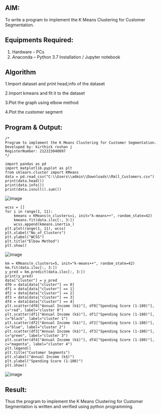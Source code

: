 

## AIM:
To write a program to implement the K Means Clustering for Customer Segmentation.

## Equipments Required:
1. Hardware – PCs
2. Anaconda – Python 3.7 Installation / Jupyter notebook

## Algorithm
1.Import dataset and print head,info of the dataset

2.Import kmeans and fit it to the dataset

3.Plot the graph using elbow method

4.Plot the customer segment

## Program & Output:
```
/*
Program to implement the K Means Clustering for Customer Segmentation.
Developed by: kirthick roshan j
RegisterNumber: 212223040097
*/
```
```
import pandas as pd
import matplotlib.pyplot as plt
from sklearn.cluster import KMeans
data = pd.read_csv("C:\\Users\\admin\\Downloads\\Mall_Customers.csv")
print(data.head())
print(data.info())
print(data.isnull().sum())
```
![image](https://github.com/user-attachments/assets/f7be6b7d-fb67-4757-8f3c-9ec94585f267)
```
wcss = []
for i in range(1, 11):
    kmeans = KMeans(n_clusters=i, init="k-means++", random_state=42)
    kmeans.fit(data.iloc[:, 3:])
    wcss.append(kmeans.inertia_)
plt.plot(range(1, 11), wcss)
plt.xlabel("No_of_Clusters")
plt.ylabel("WCSS")
plt.title("Elbow Method")
plt.show()
```
![image](https://github.com/user-attachments/assets/f8b4b5fd-986d-4fba-b26c-dc6a1c95d09f)
```
km = KMeans(n_clusters=5, init="k-means++", random_state=42)
km.fit(data.iloc[:, 3:])
y_pred = km.predict(data.iloc[:, 3:])
print(y_pred)
data["cluster"] = y_pred
df0 = data[data["cluster"] == 0]
df1 = data[data["cluster"] == 1]
df2 = data[data["cluster"] == 2]
df3 = data[data["cluster"] == 3]
df4 = data[data["cluster"] == 4]
plt.scatter(df0["Annual Income (k$)"], df0["Spending Score (1-100)"], c="red", label="cluster 0")
plt.scatter(df1["Annual Income (k$)"], df1["Spending Score (1-100)"], c="black", label="cluster 1")
plt.scatter(df2["Annual Income (k$)"], df2["Spending Score (1-100)"], c="blue", label="cluster 2")
plt.scatter(df3["Annual Income (k$)"], df3["Spending Score (1-100)"], c="green", label="cluster 3")
plt.scatter(df4["Annual Income (k$)"], df4["Spending Score (1-100)"], c="magenta", label="cluster 4")
plt.legend()
plt.title("Customer Segments")
plt.xlabel("Annual Income (k$)")
plt.ylabel("Spending Score (1-100)")
plt.show()
```
![image](https://github.com/user-attachments/assets/d6e64a68-4205-4e47-b4ea-d18a3644af44)

## Result:
Thus the program to implement the K Means Clustering for Customer Segmentation is written and verified using python programming.
